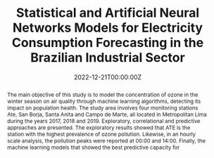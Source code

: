 ---
title: "Statistical and Artificial Neural Networks Models for Electricity Consumption Forecasting in the Brazilian Industrial Sector"
authors:
- Natalí Carbo-Bustinza
- Marisol Belmonte
- Vasti Jimenez
- Paula Montalban
- Magiory Rivera
- Fredi Gutiérrez Martínez
- Mohamed Mehdi Hadi Mohamed
- Alex Rubén Huamán De La Cruz
- admin 
- Javier Linkolk López-Gonzales

date: "2022-12-21T00:00:00Z"
doi: "https://doi.org/10.1038/s41598-022-26575-3"

# Schedule page publish date (NOT publication's date).
publishDate: "2022-12-21T00:00:00Z"

# Publication type.
# Accepts a single type but formatted as a YAML list (for Hugo requirements).
# Enter a publication type from the CSL standard.
publication_types: ["article-journal"]

# Publication name and optional abbreviated publication name.
publication: "*Nature Scientific Reports, 12*"
publication_short: ""

abstract: The main objective of this study is to model the concentration of ozone in the winter season on air quality through machine learning algorithms, detecting its impact on population health. The study area involves four monitoring stations Ate, San Borja, Santa Anita and Campo de Marte, all located in Metropolitan Lima during the years 2017, 2018 and 2019. Exploratory, correlational and predictive approaches are presented. The exploratory results showed that ATE is the station with the highest prevalence of ozone pollution. Likewise, in an hourly scale analysis, the pollution peaks were reported at 00:00 and 14:00. Finally, the machine learning models that showed the best predictive capacity for 

# Summary. An optional shortened abstract.
summary: The main objective of this study is to model the concentration of ozone in the winter season on air quality through machine learning algorithms, detecting its impact on population health.

tags:
- Artificial Neural Networks
- Environmental impact

featured: false

# links:
# - name: ""
#   url: ""
url_pdf: https://www.nature.com/articles/s41598-022-26575-3
url_code: ''
url_dataset: ''
url_poster: ''
url_project: ''
url_slides: ''
url_source: ''
url_video: ''

# Featured image
# To use, add an image named `featured.jpg/png` to your page's folder. 
image:
  caption: 'Image credit: [**Unsplash**](https://unsplash.com/photos/jdD8gXaTZsc)'
  focal_point: ""
  preview_only: false

# Associated Projects (optional).
#   Associate this publication with one or more of your projects.
#   Simply enter your project's folder or file name without extension.
#   E.g. `internal-project` references `content/project/internal-project/index.md`.
#   Otherwise, set `projects: []`.
projects: []

# Slides (optional).
#   Associate this publication with Markdown slides.
#   Simply enter your slide deck's filename without extension.
#   E.g. `slides: "example"` references `content/slides/example/index.md`.
#   Otherwise, set `slides: ""`.
slides: 
---